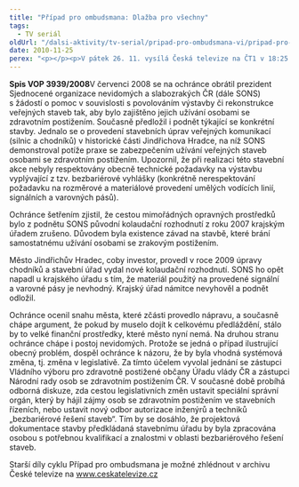 ```yaml
---
title: "Případ pro ombudsmana: Dlažba pro všechny"
tags:
  - TV seriál
oldUrl: "/dalsi-aktivity/tv-serial/pripad-pro-ombudsmana-vi/pripad-pro-ombudsmana-dlazba-pro-vsechny-1/"
date: 2010-11-25
perex: "<p></p><p>V pátek 26. 11. vysílá Česká televize na ČT1 v 18:25 třináctý díl cyklu Případ pro ombudsmana (repríze v pondělí 29. 11. ve 12:25 na ČT2). Díl nazvaný Dlažba pro všechny se týká veřejných staveb, jejichž výstavba či rekonstrukce je povolována bez toho, aby splňovaly podmínky pro přístupnost osobám se zdravotním postižením. </p>"
---
```


<!-- imported from the old website -->

<p><strong>Spis VOP 3939/2008</strong>V červenci 2008 se na ochránce obrátil prezident Sjednocené organizace nevidomých a slabozrakých ČR (dále SONS) s žádostí o pomoc v souvislosti s povolováním výstavby či rekonstrukce veřejných staveb tak, aby bylo zajištěno jejich užívání osobami se zdravotním postižením. Současně předložil i podnět týkající se konkrétní stavby. Jednalo se o provedení stavebních úprav veřejných komunikací (silnic a chodníků) v historické části Jindřichova Hradce, na níž SONS demonstroval potíže praxe se zabezpečením užívání veřejných staveb osobami se zdravotním postižením. Upozornil, že při realizaci této stavební akce nebyly respektovány obecně technické požadavky na výstavbu vyplývající z tzv. bezbariérové vyhlášky (konkrétně nerespektování požadavku na rozměrové a materiálové provedení umělých vodících linií, signálních a varovných pásů).</p><p>Ochránce šetřením zjistil, že cestou mimořádných opravných prostředků bylo z podnětu SONS původní kolaudační rozhodnutí z roku 2007 krajským úřadem zrušeno. Důvodem byla existence závad na stavbě, které brání samostatnému užívání osobami se zrakovým postižením. </p><p>Město Jindřichův Hradec, coby investor, provedl v roce 2009 úpravy chodníků a stavební úřad vydal nové kolaudační rozhodnutí. SONS ho opět napadl u krajského úřadu s tím, že materiál použitý na provedené signální a varovné pásy je nevhodný. Krajský úřad námitce nevyhověl a podnět odložil.</p><p>Ochránce ocenil snahu města, které zčásti provedlo nápravu, a současně chápe argument, že pokud by muselo dojít k celkovému předláždění, stálo by to velké finanční prostředky, které město nyní nemá. Na druhou stranu ochránce chápe i postoj nevidomých. Protože se jedná o případ ilustrující obecný problém, dospěl ochránce k názoru, že by byla vhodná systémová změna, tj. změna v legislativě. Za tímto účelem vyvolal jednání se zástupci Vládního výboru pro zdravotně postižené občany Úřadu vlády ČR a zástupci Národní rady osob se zdravotním postižením ČR. V současné době probíhá odborná diskuze, zda cestou legislativních změn ustavit speciální správní orgán, který by hájil zájmy osob se zdravotním postižením ve stavebních řízeních, nebo ustavit nový odbor autorizace inženýrů a techniků „bezbariérové řešení staveb“. Tím by se dosáhlo, že projektová dokumentace stavby předkládaná stavebnímu úřadu by byla zpracována osobou s potřebnou kvalifikací a znalostmi v oblasti bezbariérového řešení staveb.</p><p>Starší díly cyklu Případ pro ombudsmana je možné zhlédnout v archivu České televize na <a title="Otevření do nového okna" href="http://www.ceskatelevize.cz/" target="_blank">www.ceskatelevize.cz</a> <img alt="" src="https://www.ochrance.cz/typo3/ext/od_linkdesc/icons/external.gif" class="od_linkdesc_icon_external" /> </p>
